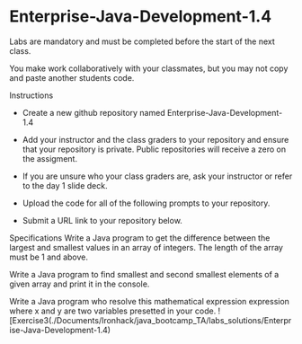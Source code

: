 # Enterprise-Java-Development-1.4

Labs are mandatory and must be completed before the start of the next class.

You make work collaboratively with your classmates, but you may not copy and paste another students code.

Instructions
- Create a new github repository named Enterprise-Java-Development-1.4

- Add your instructor and the class graders to your repository and ensure that your repository is private. Public repositories will receive a zero on the assigment.

- If you are unsure who your class graders are, ask your instructor or refer to the day 1 slide deck.

- Upload the code for all of the following prompts to your repository.

- Submit a URL link to your repository below.

Specifications
Write a Java program to get the difference between the largest and smallest values in an array of integers. The length of the array must be 1 and above.

Write a Java program to find smallest and second smallest elements of a given array and print it in the console.

Write a Java program who resolve this mathematical expression expression where x and y are two variables presetted in your code.  ![Exercise3(./Documents/Ironhack/java_bootcamp_TA/labs_solutions/Enterprise-Java-Development-1.4)

